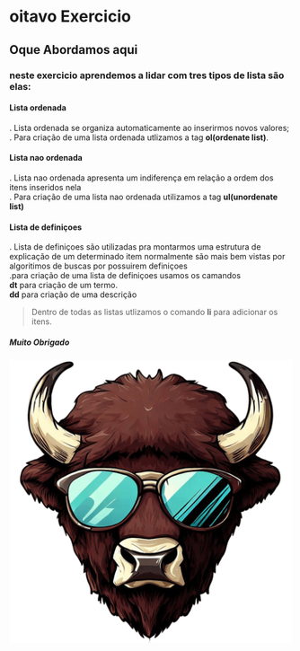 # oitavo Exercicio

## Oque Abordamos aqui

### neste exercicio aprendemos a lidar com tres tipos de lista são elas:

#### Lista ordenada

. Lista ordenada se organiza automaticamente ao inserirmos novos valores;<br>
. Para criação de uma lista ordenada utlizamos a tag  **ol(ordenate list)**.

#### Lista nao ordenada

. Lista nao ordenada apresenta um indiferença em relação a ordem dos itens inseridos nela<br>
. Para criação de uma lista nao ordenada utilizamos a tag **ul(unordenate list)**

#### Lista de definiçoes

. Lista de definiçoes são utilizadas pra montarmos uma estrutura de explicação de um determinado item normalmente são mais bem vistas por algoritimos de buscas por possuirem definiçoes <br>
.para criação de uma lista de definiçoes usamos os camandos <br> **dt** para criação de um termo. <br> **dd** para criação de uma descrição

> Dentro de todas as listas utlizamos o comando **li** para adicionar os itens.


##### Muito Obrigado
<img src="imagens/ICONEPNG.png"  alt="favicon">